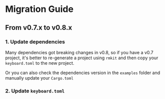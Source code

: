 # Migration Guide

## From v0.7.x to v0.8.x

### 1. Update dependencies

Many dependencies got breaking changes in v0.8, so if you have a v0.7 project, it's better to re-generate a project using `rmkit` and then copy your `keyboard.toml` to the new project.

Or you can also check the dependencies version in the `examples` folder and manually update your `Cargo.toml`


### 2. Update `keyboard.toml` 

